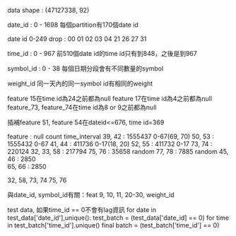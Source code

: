 data shape : (47127338, 92)

date_id : 0 - 1698
每個partition有170個date id

date id 0-249  drop : 00 01 02 03 04 21 26 27 31   

time_id : 0 - 967
前510個date id的time id只有到848，之後是到967

symbol_id : 0 - 38
每個日期分段會有不同數量的symbol

weight_id
同一天內的同一symbol id有相同的weight

feature 15在time id為24之前都為null
feature 17在time id為4之前都為null
feature_73, feature_74在time id為8 or 9之前都為null

插補feature 51, feature 54在dateid<=676, time id=369

feature     : null count    time_interval
39, 42      : 1555437       0-67(69, 70)
50, 53      : 1555432       0-67
41, 44      : 411736        0-17(18, 20)
52, 55      : 411732        0-17
73, 74      : 220124
32, 33, 58  : 217794
75, 76      : 35658         random 
77, 78      : 7885          random
45, 46      : 2850          
65, 66      : 2850



32, 58, 73, 74
75, 76

與date_id, symbol_id有關：feat 9, 10, 11, 20-30, weight_id


test data, 如果time_id == 0不會有lag資訊
for date in test_data['date_id'],unique():
    test_batch = (test_data['date_id] == 0)
    for time in test_batch['time_id'].unique()
        final batch = (test_batch['time_id'] == 0)
        


